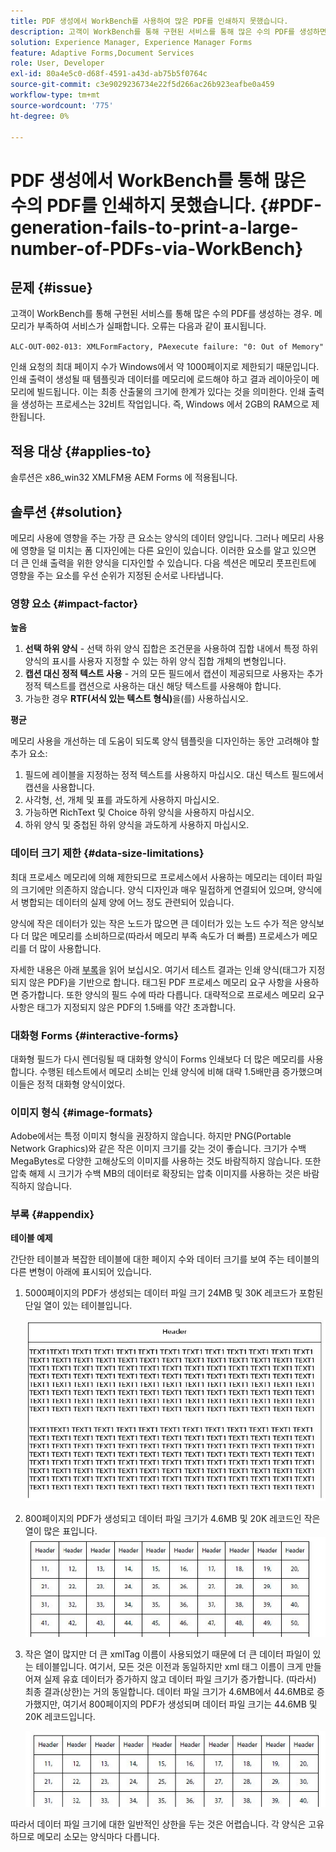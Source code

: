 ```yaml
---
title: PDF 생성에서 WorkBench를 사용하여 많은 PDF를 인쇄하지 못했습니다.
description: 고객이 WorkBench를 통해 구현된 서비스를 통해 많은 수의 PDF를 생성하면 인쇄 서비스가 실패합니다.
solution: Experience Manager, Experience Manager Forms
feature: Adaptive Forms,Document Services
role: User, Developer
exl-id: 80a4e5c0-d68f-4591-a43d-ab75b5f0764c
source-git-commit: c3e9029236734e22f5d266ac26b923eafbe0a459
workflow-type: tm+mt
source-wordcount: '775'
ht-degree: 0%

---
```


# PDF 생성에서 WorkBench를 통해 많은 수의 PDF를 인쇄하지 못했습니다. {#PDF-generation-fails-to-print-a-large-number-of-PDFs-via-WorkBench}

## 문제 {#issue}

고객이 WorkBench를 통해 구현된 서비스를 통해 많은 수의 PDF를 생성하는 경우. 메모리가 부족하여 서비스가 실패합니다. 오류는 다음과 같이 표시됩니다.

`ALC-OUT-002-013: XMLFormFactory, PAexecute failure: "0: Out of Memory"`

<!-- Attached is a simplified template (BollatoRiservatiLandscape_table_simple.xdp) that simulates the problem.
Using the Designer, if we associate the template "BollatoRiservatiLandscape_table_semplice.xdp" with the XML file "BollatoRiservati.xml" during the generation of the pdf, the process comes to occupy 1.6 Gb of RAM. On the server side, with the complete template, the pdf generation process breaks down, occupying 2 GB of RAM.-->

인쇄 요청의 최대 페이지 수가 Windows에서 약 1000페이지로 제한되기 때문입니다. 인쇄 출력이 생성될 때 템플릿과 데이터를 메모리에 로드해야 하고 결과 레이아웃이 메모리에 빌드됩니다. 이는 최종 산출물의 크기에 한계가 있다는 것을 의미한다. 인쇄 출력을 생성하는 프로세스는 32비트 작업입니다. 즉, Windows <!--and 4 GB on UNIX-->에서 2GB의 RAM으로 제한됩니다.

## 적용 대상 {#applies-to}

솔루션은 x86_win32 XMLFM용 AEM Forms <!--JEE Server and AEM Forms on OSGi Server-->에 적용됩니다.

## 솔루션 {#solution}

메모리 사용에 영향을 주는 가장 큰 요소는 양식의 데이터 양입니다. 그러나 메모리 사용에 영향을 덜 미치는 폼 디자인에는 다른 요인이 있습니다. 이러한 요소를 알고 있으면 더 큰 인쇄 출력을 위한 양식을 디자인할 수 있습니다. 다음 섹션은 메모리 풋프린트에 영향을 주는 요소를 우선 순위가 지정된 순서로 나타냅니다.

### 영향 요소 {#impact-factor}

**높음**

1. **선택 하위 양식** - 선택 하위 양식 집합은 조건문을 사용하여 집합 내에서 특정 하위 양식의 표시를 사용자 지정할 수 있는 하위 양식 집합 개체의 변형입니다.
1. **캡션 대신 정적 텍스트 사용** - 거의 모든 필드에서 캡션이 제공되므로 사용자는 추가 정적 텍스트를 캡션으로 사용하는 대신 해당 텍스트를 사용해야 합니다.
1. 가능한 경우 **RTF(서식 있는 텍스트 형식)**&#x200B;을(를) 사용하십시오.

**평균**

메모리 사용을 개선하는 데 도움이 되도록 양식 템플릿을 디자인하는 동안 고려해야 할 추가 요소:

1. 필드에 레이블을 지정하는 정적 텍스트를 사용하지 마십시오. 대신 텍스트 필드에서 캡션을 사용합니다.
2. 사각형, 선, 개체 및 표를 과도하게 사용하지 마십시오.
3. 가능하면 RichText 및 Choice 하위 양식을 사용하지 마십시오.
4. 하위 양식 및 중첩된 하위 양식을 과도하게 사용하지 마십시오.

### 데이터 크기 제한 {#data-size-limitations}

최대 프로세스 메모리에 의해 제한되므로 프로세스에서 사용하는 메모리는 데이터 파일의 크기에만 의존하지 않습니다. 양식 디자인과 매우 밀접하게 연결되어 있으며, 양식에서 병합되는 데이터의 실제 양에 어느 정도 관련되어 있습니다.

양식에 작은 데이터가 있는 작은 노드가 많으면 큰 데이터가 있는 노드 수가 적은 양식보다 더 많은 메모리를 소비하므로(따라서 메모리 부족 속도가 더 빠름) 프로세스가 메모리를 더 많이 사용합니다.

자세한 내용은 아래 [부록](#appendix)을 읽어 보십시오. 여기서 테스트 결과는 인쇄 양식(태그가 지정되지 않은 PDF)을 기반으로 합니다. 태그된 PDF 프로세스 메모리 요구 사항을 사용하면 증가합니다. 또한 양식의 필드 수에 따라 다릅니다. 대략적으로 프로세스 메모리 요구 사항은 태그가 지정되지 않은 PDF의 1.5배를 약간 초과합니다.

### 대화형 Forms {#interactive-forms}

대화형 필드가 다시 렌더링될 때 대화형 양식이 Forms 인쇄보다 더 많은 메모리를 사용합니다. 수행된 테스트에서 메모리 소비는 인쇄 양식에 비해 대략 1.5배만큼 증가했으며 이들은 정적 대화형 양식이었다.

### 이미지 형식 {#image-formats}

Adobe에서는 특정 이미지 형식을 권장하지 않습니다. 하지만 PNG(Portable Network Graphics)와 같은 작은 이미지 크기를 갖는 것이 좋습니다. 크기가 수백 MegaBytes로 다양한 고해상도의 이미지를 사용하는 것도 바람직하지 않습니다. 또한 압축 해제 시 크기가 수백 MB의 데이터로 확장되는 압축 이미지를 사용하는 것은 바람직하지 않습니다.

### 부록 {#appendix}

**테이블 예제**

간단한 테이블과 복잡한 테이블에 대한 페이지 수와 데이터 크기를 보여 주는 테이블의 다른 변형이 아래에 표시되어 있습니다.

1. 5000페이지의 PDF가 생성되는 데이터 파일 크기 24MB 및 30K 레코드가 포함된 단일 열이 있는 테이블입니다.

   ![table_single_column](/help/forms/using/assets/table_single_column.png)

1. 800페이지의 PDF가 생성되고 데이터 파일 크기가 4.6MB 및 20K 레코드인 작은 열이 많은 표입니다.
   ![table_many_small_columns](/help/forms/using/assets/table_many_small_columns.png)

1. 작은 열이 많지만 더 큰 xmlTag 이름이 사용되었기 때문에 더 큰 데이터 파일이 있는 테이블입니다.
여기서, 모든 것은 이전과 동일하지만 xml 태그 이름이 크게 만들어져 실제 유효 데이터가 증가하지 않고 데이터 파일 크기가 증가합니다. (따라서) 최종 결과(상한)는 거의 동일합니다. 데이터 파일 크기가 4.6MB에서 44.6MB로 증가했지만, 여기서 800페이지의 PDF가 생성되며 데이터 파일 크기는 44.6MB 및 20K 레코드입니다.

   ![table_bigger_xml_tagname](/help/forms/using/assets/table_bigger_xml_tagname.png)

따라서 데이터 파일 크기에 대한 일반적인 상한을 두는 것은 어렵습니다. 각 양식은 고유하므로 메모리 소모는 양식마다 다릅니다.
